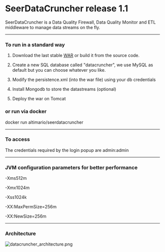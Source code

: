 # SeerDataCruncher release 1.1
SeerDataCruncher is a Data Quality Firewall, Data Quality Monitor and ETL middleware to manage data streams on the fly.


-----------------------------
### To run in a standard way

1. Download the last stable [WAR](http://see-r.com/wp-content/uploads/SeerDataCruncher-1.1.war) or build it from the source code.

2. Create a new SQL database called "datacruncher", we use MySQL as default but you can choose whatever you like.

3. Modify the persistence.xml (into the war file) using your db credentials

4. Install Mongodb to store the datastreams (optional)

5. Deploy the war on Tomcat

### or run via docker

docker run altimario/seerdatacruncher

-----------------------------
### To access

The credentials required by the login popup are
admin:admin

-----------------------------
### JVM configuration parameters for better performance

-Xms512m

-Xmx1024m

-Xss1024k

-XX:MaxPermSize=256m

-XX:NewSize=256m

-----------------------------------------------
### Architecture

![datacruncher_architecture.png](http://see-r.com/wp-content/uploads/2016/04/architecture.png)
